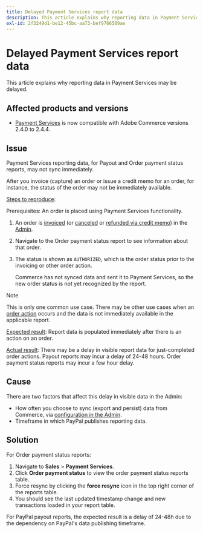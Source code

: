 ```yaml
---
title: Delayed Payment Services report data
description: This article explains why reporting data in Payment Services may be delayed.
exl-id: 2f3249d1-be12-45bc-aa73-bef9766509ae
---
```

# Delayed Payment Services report data

This article explains why reporting data in Payment Services may be delayed.

## Affected products and versions

* [Payment Services](https://marketplace.magento.com/magento-payment-services.html) is now compatible with Adobe Commerce versions 2.4.0 to 2.4.4.

## Issue

Payment Services reporting data, for Payout and Order payment status reports, may not sync immediately.

After you invoice (capture) an order or issue a credit memo for an order, for instance, the status of the order may not be immediately available.

<u>Steps to reproduce</u>:

Prerequisites: An order is placed using Payment Services functionality.

1. An order is [invoiced](https://docs.magento.com/user-guide/sales/invoice-create.html) (or [canceled](https://docs.magento.com/user-guide/sales/order-update.html#cancel-a-pending-order) or [refunded via credit memo](https://docs.magento.com/user-guide/sales/credit-memos.html)) in the [Admin](https://docs.magento.com/user-guide/stores/admin.html).
1. Navigate to the Order payment status report to see information about that order.
1. The status is shown as `AUTHORIZED`, which is the order status prior to the invoicing or other order action.

    Commerce has not synced data and sent it to Payment Services, so the new order status is not yet recognized by the report.

>[!NOTE]
>
>This is only one common use case. There may be other use cases when an [order action](https://docs.magento.com/user-guide/sales/order-actions.html) occurs and the data is not immediately available in the applicable report.

<u>Expected result</u>:
Report data is populated immediately after there is an action on an order.

<u>Actual result</u>:
There may be a delay in visible report data for just-completed order actions. Payout reports may incur a delay of 24-48 hours. Order payment status reports may incur a few hour delay.

## Cause

There are two factors that affect this delay in visible data in the Admin:

* How often you choose to sync (export and persist) data from Commerce, via [configuration in the Admin](https://experienceleague.adobe.com/docs/commerce-merchant-services/payment-services/configure/configure-admin.html).
* Timeframe in which PayPal publishes reporting data.

## Solution

For Order payment status reports:

1. Navigate to **Sales** > **Payment Services**.
1. Click **Order payment status** to view the order payment status reports table.
1. Force resync by clicking the **force resync** icon in the top right corner of the reports table.
1. You should see the last updated timestamp change and new transactions loaded in your report table.

For PayPal payout reports, the expected result is a delay of 24-48h due to the dependency on PayPal's data publishing timeframe.
